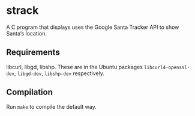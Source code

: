 # strack
A C program that displays uses the Google Santa Tracker API to show Santa’s location.
## Requirements
libcurl, libgd, libshp. These are in the Ubuntu packages `libcurl4-openssl-dev`, `libgd-dev`, `libshp-dev` respectively.
## Compilation
Run `make` to compile the default way.
